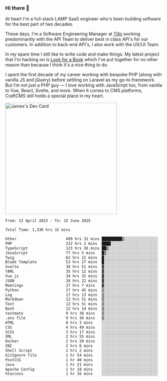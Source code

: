 ### Hi there 👋

<!--
**JamesNock/JamesNock** is a ✨ _special_ ✨ repository because its `README.md` (this file) appears on your GitHub profile.

Here are some ideas to get you started:

- 🔭 I’m currently working on ...
- 🌱 I’m currently learning ...
- 👯 I’m looking to collaborate on ...
- 🤔 I’m looking for help with ...
- 💬 Ask me about ...
- 📫 How to reach me: ...
- 😄 Pronouns: ...
- ⚡ Fun fact: ...
-->
At heart I'm a full-stack LAMP SaaS engineer who's been building software for the best part of two decades.

These days, I'm a Software Engineering Manager at [Tillo](https://www.tillo.io/) working predominantly with the API Team to deliver best in class API's for our customers. In addition to back-end API's, I also work with the UX/UI Team.

In my spare time I still like to write code and make things. My latest project that I'm hacking on is [Look for a Book](https://www.lookforabook.co.uk/) which I've put together for no other reason than because I think it's a nice thing to do.

I spent the first decade of my career working with bespoke PHP (along with vanilla JS and jQuery) before settling on Laravel as my go-to framework. But I’m not just a PHP guy — I love working with JavaScript too, from vanilla to Vue, React, Svelte, and more. When it comes to CMS platforms, CraftCMS still holds a special place in my heart.

<a href="https://app.daily.dev/h2onock"><img src="https://api.daily.dev/devcards/v2/XQraFlxE3JPWOlcSuOB2K.png?type=default&r=18u" width="356" alt="James's Dev Card"/></a>

<!--START_SECTION:waka-->

```txt
From: 13 April 2023 - To: 15 June 2025

Total Time: 1,336 hrs 32 mins

Other                      499 hrs 32 mins █████████▒░░░░░░░░░░░░░░░   37.38 %
PHP                        222 hrs 2 mins  ████░░░░░░░░░░░░░░░░░░░░░   16.61 %
TypeScript                 123 hrs 36 mins ██▒░░░░░░░░░░░░░░░░░░░░░░   09.25 %
JavaScript                 77 hrs 5 mins   █▒░░░░░░░░░░░░░░░░░░░░░░░   05.77 %
Twig                       62 hrs 12 mins  █░░░░░░░░░░░░░░░░░░░░░░░░   04.65 %
Blade Template             53 hrs 27 mins  █░░░░░░░░░░░░░░░░░░░░░░░░   04.00 %
Svelte                     38 hrs 51 mins  ▓░░░░░░░░░░░░░░░░░░░░░░░░   02.91 %
YAML                       35 hrs 12 mins  ▓░░░░░░░░░░░░░░░░░░░░░░░░   02.63 %
Vue.js                     34 hrs 32 mins  ▓░░░░░░░░░░░░░░░░░░░░░░░░   02.58 %
JSON                       28 hrs 22 mins  ▓░░░░░░░░░░░░░░░░░░░░░░░░   02.12 %
Meetings                   27 hrs 7 mins   ▓░░░░░░░░░░░░░░░░░░░░░░░░   02.03 %
Python                     17 hrs 45 mins  ▒░░░░░░░░░░░░░░░░░░░░░░░░   01.33 %
Log                        17 hrs 13 mins  ▒░░░░░░░░░░░░░░░░░░░░░░░░   01.29 %
Markdown                   12 hrs 51 mins  ▒░░░░░░░░░░░░░░░░░░░░░░░░   00.96 %
Text                       12 hrs 51 mins  ▒░░░░░░░░░░░░░░░░░░░░░░░░   00.96 %
Bash                       12 hrs 14 mins  ▒░░░░░░░░░░░░░░░░░░░░░░░░   00.92 %
textmate                   9 hrs 38 mins   ▒░░░░░░░░░░░░░░░░░░░░░░░░   00.72 %
.env file                  9 hrs 36 mins   ▒░░░░░░░░░░░░░░░░░░░░░░░░   00.72 %
HTML                       8 hrs 3 mins    ░░░░░░░░░░░░░░░░░░░░░░░░░   00.60 %
CSS                        4 hrs 49 mins   ░░░░░░░░░░░░░░░░░░░░░░░░░   00.36 %
SCSS                       3 hrs 17 mins   ░░░░░░░░░░░░░░░░░░░░░░░░░   00.25 %
XML                        2 hrs 55 mins   ░░░░░░░░░░░░░░░░░░░░░░░░░   00.22 %
Docker                     2 hrs 20 mins   ░░░░░░░░░░░░░░░░░░░░░░░░░   00.18 %
INI                        2 hrs 6 mins    ░░░░░░░░░░░░░░░░░░░░░░░░░   00.16 %
Shell Script               2 hrs 2 mins    ░░░░░░░░░░░░░░░░░░░░░░░░░   00.15 %
GitIgnore file             1 hr 54 mins    ░░░░░░░░░░░░░░░░░░░░░░░░░   00.14 %
PostCSS                    1 hr 40 mins    ░░░░░░░░░░░░░░░░░░░░░░░░░   00.13 %
Java                       1 hr 21 mins    ░░░░░░░░░░░░░░░░░░░░░░░░░   00.10 %
Apache Config              1 hr 18 mins    ░░░░░░░░░░░░░░░░░░░░░░░░░   00.10 %
htaccess                   1 hr 16 mins    ░░░░░░░░░░░░░░░░░░░░░░░░░   00.10 %
```

<!--END_SECTION:waka-->
